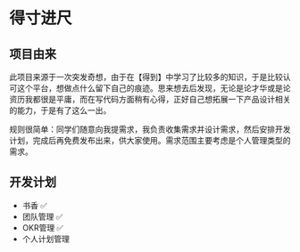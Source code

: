 # 得寸进尺

## 项目由来

此项目来源于一次突发奇想，由于在【得到】中学习了比较多的知识，于是比较认可这个平台，想做点什么留下自己的痕迹。思来想去后发现，无论是论才华或是论资历我都很是平庸，而在写代码方面稍有心得，正好自己想拓展一下产品设计相关的能力，于是有了这么一出。

规则很简单：同学们随意向我提需求，我负责收集需求并设计需求，然后安排开发计划，完成后再免费发布出来，供大家使用。需求范围主要考虑是个人管理类型的需求。

## 开发计划

- 书香           ✅
- 团队管理        ✅
- OKR管理        ✅
- 个人计划管理
